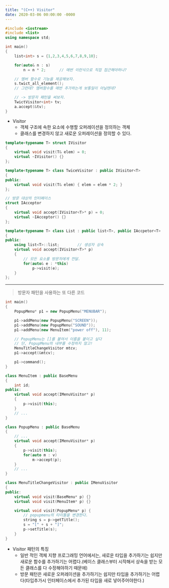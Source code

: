 ```yaml
---
title: "(C++) Visitor"
date: 2020-03-06 00:00:00 -0000
---
```


```cpp
#include <iostream>
#include <list>
using namespace std;

int main()
{
    list<int> s = {1,2,3,4,5,6,7,8,9,10};

    for(auto& n : s)
        n = n * 2;      // 매번 이런식으로 직접 접근해야하나?

    // 멤버 함수로 기능을 제공해보자.
    s.twict_all_element();
    // 그런데? 멤버함수를 매번 추가하는게 보통일이 아닐텐데?

    // -> 방문자 패턴을 써보자.
    TwictVisitor<int> tv;
    a.accept(&tv);
}
```

* Visitor
    - 객체 구조에 속한 요소에 수행할 오퍼레이션을 정의하는 객체
    - 클래스를 변경하지 않고 새로운 오퍼레이션을 정의할 수 있다.

```cpp
template<typename T> struct IVisitor
{
    virtual void visit(T& elem) = 0;
    virtual ~IVisitor() {}
};

template<typename T> class TwiceVisitor : public IVisitor<T>
{
public:
    virtual void visit(T& elem) { elem = elem * 2; }
};
```

```cpp
// 방문 대상의 인터페이스
struct IAcceptor
{
    virtual void accept(IVisitor<T>* p) = 0;
    virtual ~IAcceptor() {}
};

template<typename T> class List : public list<T>, public IAccpetor<T>
{
public:
    using list<T>::list;        // 생성자 상속
    virtual void accept(IVisitor<T>* p)
    {
        // 모든 요소를 방문자에게 전달.
        for(auto& e : *this)
            p->visit(e);
    }
};
```

---

> 방문자 패턴을 사용하는 또 다른 코드

```cpp
int main()
{
    PopupMenu* p1 = new PopupMenu("MENUBAR");

    p1->addMenu(new PopupMenu("SCREEN"));
    p1->addMenu(new PopupMenu("SOUND"));
    p1->addMenu(new MenuItem("power off"), 11);

    // PopupMenu는 []를 붙여서 이름을 붙이고 싶다
    // 단, PopupMenu의 내부를 수정하지 않고!
    MenuTitleChangeVisitor mtcv;
    p1->accept(&mtcv);

    p1->command();
}
```

```cpp
class MenuItem : public BaseMenu
{
    int id;
public:
    virtual void accept(IMenuVisitor* p)
    {
        p->visit(this);
    }
    // ...
}
```

```cpp
class PopupMenu : public BaseMenu
{
    // ...
    virtual void accept(IMenuVisitor* p)
    {
        p->visit(this);
        for(auto m : v)
            m->accept(p);
    }
    // ...
}
```

```cpp
class MenuTitleChangeVisitor : public IMenuVisitor
{
public:
    virtual void visit(BaseMenu* p) {}
    virtual void visit(MenuItem* p) {}

    virtual void visit(PopupMenu* p) {
        // popupmenu의 타이틀을 변경한다.
        string s = p->getTitle();
        s = "[" + s + "]";
        p->setTitle(s);
    }
}
```

* Visitor 패턴의 특징
    - 일반 적인 객체 지향 프로그래밍 언어에서는, 새로운 타입을 추가하기는 쉽지만 새로운 함수를 추가하기는 어렵다.(베이스 클래스부터 시작해서 상속을 받는 모든 클래스를 다 수정해야하기 때문에)
    - 방문 패턴은 새로운 오퍼레이션을 추가하기는 쉽지만 타입을 추가하기는 어렵다(타입추가시 인터페이스에서 추가된 타입을 새로 넣어주어야한다.)